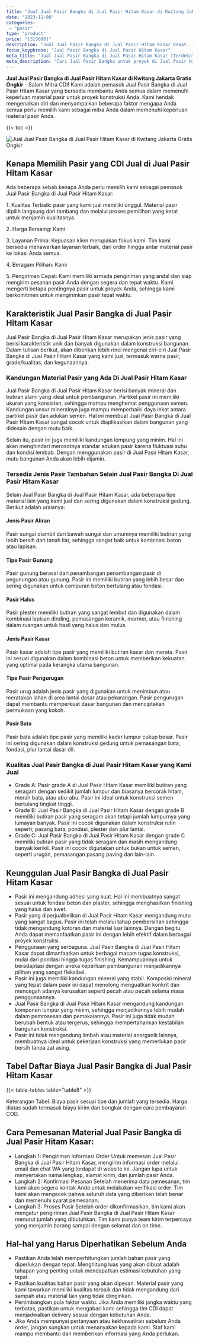 ```yaml
---
title: "Jual Jual Pasir Bangka di Jual Pasir Hitam Kasar di Kwitang Jakarta Gratis Ongkir"
date: "2023-11-08"
categories:
 - "pasir"
type: "product"
price: "[315000]"
description: "Jual Jual Pasir Bangka di Jual Pasir Hitam Kasar Dekat. Jual Pasir Bangka ini sering dipakai dalam proyek konstruksi sebagai material adukan yang terpilih dan bersih. Silakan hubungi kami untuk informasi lebih lanjut."
focus_keyphrase: "Jual Pasir Bangka di Jual Pasir Hitam Kasar"
meta_title: "Jual Jual Pasir Bangka di Jual Pasir Hitam Kasar [Terdekat] - CDI"
meta_description: "Cari Jual Pasir Bangka untuk proyek di Jual Pasir Hitam Kasar? Kami memiliki Jual Pasir Bangka berkualitas untuk bahan campuran. Dapatkan penawaran terbaik sekarang."
---
```


**Jual Jual Pasir Bangka di Jual Pasir Hitam Kasar di Kwitang Jakarta Gratis Ongkir** - Salam Mitra CDI! Kami adalah pemasok Jual Pasir Bangka di Jual Pasir Hitam Kasar yang bersedia membantu Anda semua dalam memenuhi keperluan material pasir untuk proyek konstruksi Anda. Kami hendak mengenalkan diri dan menyampaikan beberapa faktor mengapa Anda semua perlu memilih kami sebagai mitra Anda dalam memenuhi keperluan material pasir Anda.

{{< toc >}}

![Jual Jual Pasir Bangka di Jual Pasir Hitam Kasar di Kwitang Jakarta Gratis Ongkir](/images/pasir/pasir-bangunan-01.jpg)

## Kenapa Memilih Pasir yang CDI Jual di Jual Pasir Hitam Kasar

Ada beberapa sebab kenapa Anda perlu memilih kami sebagai pemasok Jual Pasir Bangka di Jual Pasir Hitam Kasar:

1\.  Kualitas Terbaik: pasir yang kami jual memiliki unggul. Material pasir dipilih langsung dari tambang dan melalui proses pemilihan yang ketat untuk menjamin kualitasnya.

2\.  Harga Bersaing: Kami

3\.  Layanan Prima: Kepuasan klien merupakan fokus kami. Tim kami bersedia menawarkan layanan terbaik, dari order hingga antar material pasir ke lokasi Anda semua.

4\.  Beragam Pilihan: Kami

5\.  Pengiriman Cepat: Kami memiliki armada pengiriman yang andal dan siap mengirim pesanan pasir Anda dengan segera dan tepat waktu. Kami mengerti betapa pentingnya pasir untuk proyek Anda, sehingga kami berkomitmen untuk mengirimkan pasir tepat waktu.

## Karakteristik Jual Pasir Bangka di Jual Pasir Hitam Kasar

Jual Pasir Bangka di Jual Pasir Hitam Kasar merupakan jenis pasir yang berisi karakteristik unik dan banyak digunakan dalam konstruksi bangunan. Dalam tulisan berikut, akan diberikan lebih rinci mengenai ciri-ciri Jual Pasir Bangka di Jual Pasir Hitam Kasar yang kami jual, termasuk warna pasir, grade/kualitas, dan kegunaannya.

### Kandungan Material Pasir yang Ada Di Jual Pasir Hitam Kasar

Jual Pasir Bangka di Jual Pasir Hitam Kasar berisi banyak mineral dan butiran alami yang ideal untuk pembangunan. Partikel pasir ini memiliki ukuran yang konsisten, sehingga mampu menghemat penggunaan semen. Kandungan unsur mineralnya juga mampu memperbaiki daya lekat antara partikel pasir dan adukan semen. Hal ini membuat Jual Pasir Bangka di Jual Pasir Hitam Kasar sangat cocok untuk diaplikasikan dalam bangunan yang didesain dengan mutu baik.

Selain itu, pasir ini juga memiliki kandungan lempung yang minim. Hal ini akan menghindari merosotnya standar adukan pasir karena fluktuasi suhu dan kondisi lembab. Dengan menggunakan pasir di Jual Pasir Hitam Kasar, mutu bangunan Anda akan lebih dijamin.

### Tersedia Jenis Pasir Tambahan Selain Jual Pasir Bangka Di Jual Pasir Hitam Kasar

Selain Jual Pasir Bangka di Jual Pasir Hitam Kasar, ada beberapa tipe material lain yang kami jual dan sering digunakan dalam konstruksi gedung. Berikut adalah uraianya:

#### Jenis Pasir Aliran

Pasir sungai diambil dari bawah sungai dan umumnya memiliki butiran yang lebih bersih dari tanah liat, sehingga sangat baik untuk kombinasi beton atau lapisan.

#### Tipe Pasir Gunung

Pasir gunung berasal dari penambangan penambangan pasir di pegunungan atau gunung. Pasir ini memiliki butiran yang lebih besar dan sering digunakan untuk campuran beton bertulang atau fondasi.

#### Pasir Halus

Pasir plester memiliki butiran yang sangat lembut dan digunakan dalam kombinasi lapisan dinding, pemasangan keramik, marmer, atau finishing dalam ruangan untuk hasil yang halus dan mulus.

#### Jenis Pasir Kasar

Pasir kasar adalah tipe pasir yang memiliki butiran kasar dan merata. Pasir ini sesuai digunakan dalam kombinasi beton untuk memberikan kekuatan yang optimal pada kerangka utama bangunan.

#### Tipe Pasir Pengurugan

Pasir urug adalah jenis pasir yang digunakan untuk menimbun atau meratakan lahan di area lantai dasar atau pekarangan. Pasir pengurugan dapat membantu memperkuat dasar bangunan dan menciptakan permukaan yang kokoh.

#### Pasir Bata

Pasir bata adalah tipe pasir yang memiliki kadar lumpur cukup besar. Pasir ini sering digunakan dalam konstruksi gedung untuk pemasangan bata, fondasi, plur lantai dasar dll.

### Kualitas Jual Pasir Bangka di Jual Pasir Hitam Kasar yang Kami Jual

*   Grade A: Pasir grade A di Jual Pasir Hitam Kasar memiliki butiran yang seragam dengan sedikit jumlah lumpur dan biasanya bercorak hitam, merah bata, atau abu-abu. Pasir ini ideal untuk konstruksi semen bertulang tingkat tinggi.
*   Grade B: Jual Pasir Bangka di Jual Pasir Hitam Kasar dengan grade B memiliki butiran pasir yang seragam akan tetapi jumlah lumpurnya yang lumayan banyak. Pasir ini cocok digunakan dalam konstruksi rutin seperti; pasang bata, pondasi, plester dan plur lantai.
*   Grade C: Jual Pasir Bangka di Jual Pasir Hitam Kasar dengan grade C memiliki butiran pasir yang tidak seragam dan masih mengandung banyak kerikil. Pasir ini cocok digunakan untuk bukan untuk semen, seperti urugan, pemasangan pasang paving dan lain-lain.

## Keunggulan Jual Pasir Bangka di Jual Pasir Hitam Kasar

*   Pasir ini mengandung adhesi yang kuat. Hal ini membuatnya sangat sesuai untuk fondasi beton dan plaster, sehingga menghasilkan finishing yang halus dan awet.
*   Pasir yang diperjualbelikan di Jual Pasir Hitam Kasar mengandung mutu yang sangat bagus. Pasir ini telah melalui tahap pembersihan sehingga tidak mengandung kotoran dan material luar lainnya. Dengan begitu, Anda dapat memanfaatkan pasir ini dengan lebih efektif dalam berbagai proyek konstruksi.
*   Penggunaan yang serbaguna. Jual Pasir Bangka di Jual Pasir Hitam Kasar dapat dimanfaatkan untuk berbagai macam tugas konstruksi, mulai dari pondasi hingga tugas finishing. Kemampuannya untuk beradaptasi dengan aneka keperluan pembangunan menjadikannya pilihan yang sangat fleksibel.
*   Pasir ini juga memiliki kandungan mineral yang stabil. Komposisi mineral yang tepat dalam pasir ini dapat menolong menguatkan konkrit dan mencegah adanya kerusakan seperti pecah atau pecah selama masa penggunaannya.
*   Jual Pasir Bangka di Jual Pasir Hitam Kasar mengandung kandungan komponen lumpur yang minim, sehingga menjadikannya lebih mudah dalam pemrosesan dan pemakaiannya. Pasir ini juga tidak mudah berubah bentuk atau tergerus, sehingga mempertahankan kestabilan bangunan konstruksi.
*   Pasir ini tidak mengandung limbah atau material anorganik lainnya, membuatnya ideal untuk pekerjaan konstruksi yang memerlukan pasir bersih tanpa zat asing.

## Tabel Daftar Biaya Jual Pasir Bangka di Jual Pasir Hitam Kasar

{{< table-tables table="table8" >}}

Keterangan Tabel: Biaya pasir sesuai tipe dan jumlah yang tersedia. Harga diatas sudah termasuk biaya kirim dan bongkar dengan cara pembayaran COD.

## Cara Pemesanan Material Jual Pasir Bangka di Jual Pasir Hitam Kasar:

*   Langkah 1: Pengiriman Informasi Order
Untuk memesan Jual Pasir Bangka di Jual Pasir Hitam Kasar, mengirim informasi order melalui email dan chat WA yang terdapat di website ini. Jangan lupa untuk menyertakan nama lengkap, alamat kirim, dan jumlah pasir Anda.
*   Langkah 2: Konfirmasi Pesanan
Setelah menerima data pemesanan, tim kami akan segera kontak Anda untuk melakukan verifikasi order. Tim kami akan mengecek bahwa seluruh data yang diberikan telah benar dan memenuhi syarat pemesanan.
*   Langkah 3: Proses Pasir
Setelah order dikonfirmasikan, tim kami akan mengatur pengiriman Jual Pasir Bangka di Jual Pasir Hitam Kasar menurut jumlah yang dibutuhkan. Tim kami punya team kirim terpercaya yang menjamin barang sampai dengan selamat dan on time.

## Hal-hal yang Harus Diperhatikan Sebelum Anda

*   Pastikan Anda telah memperhitungkan jumlah bahan pasir yang diperlukan dengan tepat. Menghitung luas yang akan dibuat adalah tahapan yang penting untuk mendapatkan estimasi kebutuhan yang tepat.
*   Pastikan kualitas bahan pasir yang akan dipesan. Material pasir yang kami tawarkan memiliki kualitas terbaik dan tidak mengandung dari sampah atau material lain yang tidak diinginkan.
*   Pertimbangkan pula faktor waktu. Jika Anda memiliki jangka waktu yang terbatas, pastikan untuk mengabari kami sehingga tim CDI dapat menjadwalkan delivery sesuai dengan kebutuhan Anda.
*   Jika Anda mempunyai pertanyaan atau kekhawatiran sebelum Anda order, jangan sungkan untuk menanyakan kepada kami. Staf kami mampu membantu dan memberikan informasi yang Anda perlukan.